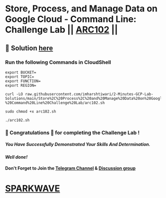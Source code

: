 # Store, Process, and Manage Data on Google Cloud - Command Line: Challenge Lab || [ARC102](https://www.cloudskillsboost.google/focuses/61486?parent=catalog) ||

## 🔑 Solution [here](https://www.youtube.com/@sparkwave.01)

### Run the following Commands in CloudShell

```
export BUCKET=
export TOPIC=
export FUNCTION=
export REGION=
```
```
curl -LO raw.githubusercontent.com/imharshtiwari/2-Minutes-GCP-Lab-Solutions/main/Store%2C%20Process%2C%20and%20Manage%20Data%20on%20Google%20Cloud%20-%20Command%20Line%20Challenge%20Lab/arc102.sh

sudo chmod +x arc102.sh

./arc102.sh
```

### 🐼 Congratulations 🎉 for completing the Challenge Lab !

##### *You Have Successfully Demonstrated Your Skills And Determination.*

#### *Well done!*

#### Don't Forget to Join the [Telegram Channel](https://t.me/sparkwave.01) & [Discussion group](https://t.me/sparkwave.01chats)

# [SPARKWAVE](https://www.youtube.com/@sparkwave.01)